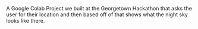 A Google Colab Project we built at the Georgetown Hackathon that asks the user for their location and then based off of that shows what the night sky looks like there.
